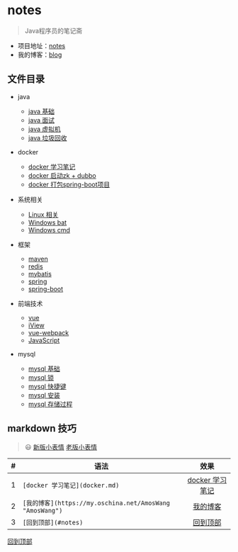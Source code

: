 # notes
> Java程序员的笔记斋

- 项目地址：[notes](https://amoswang0626.github.io/notes/)
- 我的博客：[blog](https://my.oschina.net/AmosWang)

## 文件目录

- java
  - [java 基础](java.md)
  - [java 面试](java-interview.md)
  - [java 虚拟机](java-jvm.md)
  - [java 垃圾回收](java-gc.md)

- docker
  - [docker 学习笔记](docker.md)
  - [docker 启动zk + dubbo](docker-zk-dubbo.md)
  - [docker 打包spring-boot项目](docker-spring-boot.md)

- 系统相关
  - [Linux 相关](system/linux.md)
  - [Windows bat](system/windows-bat.md)
  - [Windows cmd](system/windows-cmd.md)

- 框架
  - [maven](/frame/maven.md)
  - [redis](/frame/redis.md)
  - [mybatis](/frame/mybatis.md)
  - [spring](/frame/spring.md)
  - [spring-boot](/frame/spring-boot.md)

- 前端技术
  - [vue](/front/vue.md)
  - [iView](/front/iview.md)
  - [vue-webpack](/front/vue-webpack.md)
  - [JavaScript](/front/javascript.md)

- mysql
  - [mysql 基础](/mysql/mysql.md)
  - [mysql 锁](/mysql/mysql-lock.md)
  - [mysql 快捷键](/mysql/mysql-keyword.md)
  - [mysql 安装](/mysql/mysql-install.md)
  - [mysql 存储过程](/mysql/mysql-procedure.md)

## markdown 技巧
> :smiley: [新版小表情](https://github.com/caiyongji/emoji-list) [老版小表情](https://www.webpagefx.com/tools/emoji-cheat-sheet/)

|#|语法|效果|
|---|----|:---:|
|1|`[docker 学习笔记](docker.md)`|[docker 学习笔记](docker.md)|
|2|`[我的博客](https://my.oschina.net/AmosWang "AmosWang")`|[我的博客](https://my.oschina.net/AmosWang "AmosWang")|
|3|`[回到顶部](#notes)`|[回到顶部](#notes)|

[回到顶部](#notes)